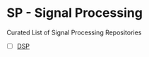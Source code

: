 # SP - Signal Processing

Curated List of Signal Processing Repositories

- [ ] [DSP](https://github.com/setrar/dsp)
